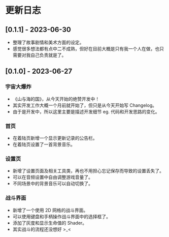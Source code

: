 # 更新日志

## [0.1.1] - 2023-06-30

- 整理了故事剧情和美术方面的设定。
- 感觉很多想法都有点中二不成熟，但好在目前大概是只有我一个人在做，也只需要对我自己负责就是了。

## [0.1.0] - 2023-06-27

### 宇宙大爆炸

- 《山与海的国》，从今天开始的绝赞开发中！
- 其实开发工作大概一个月前就开始了，但只是从今天开始写 Changelog。
- 由于是开发中，所以这里主要是描述开发细节 eg. 代码和开发思路的变化。

### 首页

- 在着陆页新增一个显示更新记录的公告栏。
- 在着陆页设置了一首背景音乐。

### 设置页

- 新增了设置页面及相关工具类，再也不用担心忘记保存而导致的设置丢失了。
- 可以在音频设置中自由调整游戏音量了。
- 不同场景中的背景音乐可以自动切换了。

### 战斗界面

- 新增了一个使用 2D 网格的战斗界面。
- 可以使用键盘和手柄操作战斗界面中的选择框了。
- 添加了灰度和显示生命值的 Shader。
- 其实战斗的流程还没想好 >_<
